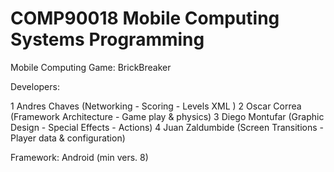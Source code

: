 COMP90018 Mobile Computing Systems Programming
===============

Mobile Computing Game: BrickBreaker

Developers:

1 Andres Chaves (Networking - Scoring - Levels XML )
2 Oscar Correa (Framework Architecture - Game play & physics)
3 Diego Montufar (Graphic Design - Special Effects - Actions)
4 Juan Zaldumbide (Screen Transitions - Player data & configuration)

Framework: Android (min vers. 8)
